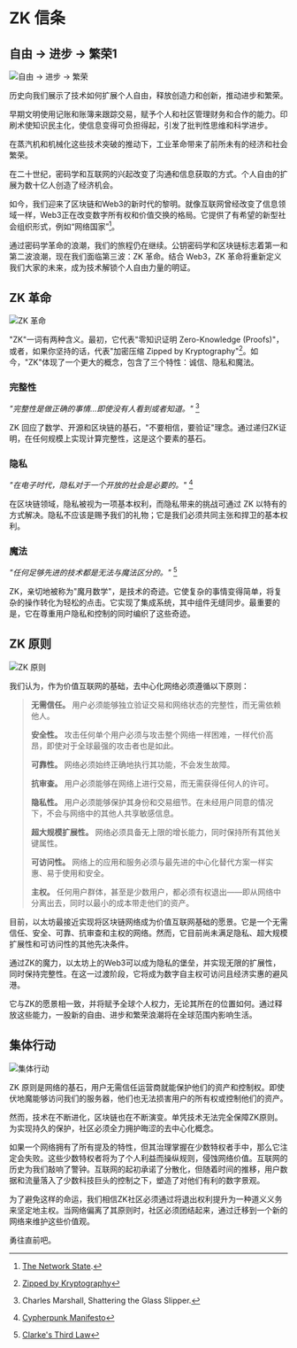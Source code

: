 # ZK 信条

## 自由 → 进步 → 繁荣1

![自由 → 进步 → 繁荣](freedom-progress-prosperity.jpeg)

历史向我们展示了技术如何扩展个人自由，释放创造力和创新，推动进步和繁荣。

早期文明使用记账和账簿来跟踪交易，赋予个人和社区管理财务和合作的能力。印刷术使知识民主化，使信息变得可负担得起，引发了批判性思维和科学进步。

在蒸汽机和机械化这些技术突破的推动下，工业革命带来了前所未有的经济和社会繁荣。

在二十世纪，密码学和互联网的兴起改变了沟通和信息获取的方式。个人自由的扩展为数十亿人创造了经济机会。

如今，我们迎来了区块链和Web3的新时代的黎明。就像互联网曾经改变了信息领域一样，Web3正在改变数字所有权和价值交换的格局。它提供了有希望的新型社会组织形式，例如“网络国家”[^1]。

通过密码学革命的浪潮，我们的旅程仍在继续。公钥密码学和区块链标志着第一和第二波浪潮，现在我们面临第三波：ZK 革命。结合 Web3，ZK 革命将重新定义我们大家的未来，成为技术解锁个人自由力量的明证。

## ZK 革命

![ZK 革命](zk-revolution.jpeg)

"ZK"一词有两种含义。最初，它代表"零知识证明 Zero-Knowledge (Proofs)"，或者，如果你坚持的话，代表"加密压缩 Zipped by Kryptography"[^2]。如今，"ZK"体现了一个更大的概念，包含了三个特性：诚信、隐私和魔法。

### 完整性
*"完整性是做正确的事情...即使没有人看到或者知道。"* [^3]

ZK 回应了数学、开源和区块链的基石，"不要相信，要验证"理念。通过递归ZK证明，在任何规模上实现计算完整性，这是这个要素的基石。

### 隐私
*"在电子时代，隐私对于一个开放的社会是必要的。"* [^4]

在区块链领域，隐私被视为一项基本权利，而隐私带来的挑战可通过 ZK 以特有的方式解决。隐私不应该是赐予我们的礼物；它是我们必须共同主张和捍卫的基本权利。

### 魔法
*"任何足够先进的技术都是无法与魔法区分的。"* [^5]

ZK，亲切地被称为"魔月数学"，是技术的奇迹。它使复杂的事情变得简单，将复杂的操作转化为轻松的点击。它实现了集成系统，其中组件无缝同步。最重要的是，它在尊重用户隐私和控制的同时编织了这些奇迹。

## ZK 原则

![ZK 原则](zk-principles.jpeg)

我们认为，作为价值互联网的基础，去中心化网络必须遵循以下原则：

> **无需信任。** 用户必须能够独立验证交易和网络状态的完整性，而无需依赖他人。
> 
> **安全性。** 攻击任何单个用户必须与攻击整个网络一样困难，一样代价高昂，即使对于全球最强的攻击者也是如此。
> 
> **可靠性。** 网络必须始终正确地执行其功能，不会发生故障。
> 
> **抗审查。** 用户必须能够在网络上进行交易，而无需获得任何人的许可。
> 
> **隐私性。** 用户必须能够保护其身份和交易细节。在未经用户同意的情况下，不会与网络中的其他人共享敏感信息。
> 
> **超大规模扩展性。** 网络必须具备无上限的增长能力，同时保持所有其他关键属性。
> 
> **可访问性。** 网络上的应用和服务必须与最先进的中心化替代方案一样实惠、易于使用和安全。
> 
> **主权。** 任何用户群体，甚至是少数用户，都必须有权退出——即从网络中分离出去，同时以最小的成本带走他们的资产。

目前，以太坊最接近实现将区块链网络成为价值互联网基础的愿景。它是一个无需信任、安全、可靠、抗审查和主权的网络。然而，它目前尚未满足隐私、超大规模扩展性和可访问性的其他先决条件。

通过ZK的魔力，以太坊上的Web3可以成为隐私的堡垒，并实现无限的扩展性，同时保持完整性。在这一过渡阶段，它将成为数字自主权可访问且经济实惠的避风港。

它与ZK的愿景相一致，并将赋予全球个人权力，无论其所在的位置如何。通过释放这些能力，一股新的自由、进步和繁荣浪潮将在全球范围内影响生活。

## 集体行动

![集体行动](the-collective-action.jpeg)

ZK 原则是网络的基石，用户无需信任运营商就能保护他们的资产和控制权。即使伏地魔能够访问我们的服务器，他们也无法损害用户的所有权或控制他们的资产。

然而，技术在不断进化，区块链也在不断演变。单凭技术无法完全保障ZK原则。为实现持久的保护，社区必须全力拥护晦涩的去中心化概念。

如果一个网络拥有了所有提及的特性，但其治理掌握在少数特权者手中，那么它注定会失败。这些少数特权者将为了个人利益而操纵规则，侵蚀网络价值。互联网的历史为我们敲响了警钟。互联网的起初承诺了分散化，但随着时间的推移，用户数据和流量落入了少数科技巨头的控制之下，塑造了对他们有利的数字景观。

为了避免这样的命运，我们相信ZK社区必须通过将退出权利提升为一种道义义务来坚定地主权。当网络偏离了其原则时，社区必须团结起来，通过迁移到一个新的网络来维护这些价值观。

勇往直前吧。

[^1]: [The Network State](https://thenetworkstate.com/the-network-state-in-one-sentence).
[^2]: [Zipped by Kryptography](https://twitter.com/vitalikbuterin/status/1309298689156866048)
[^3]: Charles Marshall, Shattering the Glass Slipper.
[^4]: [Cypherpunk Manifesto](https://nakamotoinstitute.org/static/docs/cypherpunk-manifesto.txt)
[^5]: [Clarke's Third Law](https://en.wikipedia.org/wiki/Clarke%27s_three_laws)
